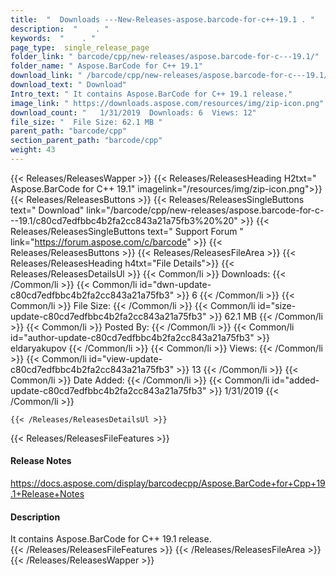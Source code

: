```yaml
---
title:  "  Downloads ---New-Releases-aspose.barcode-for-c++-19.1 . " 
description:  "    . " 
keywords:  "    . " 
page_type:  single_release_page
folder_link: " barcode/cpp/new-releases/aspose.barcode-for-c---19.1/"
folder_name: " Aspose.BarCode for C++ 19.1"
download_link: " /barcode/cpp/new-releases/aspose.barcode-for-c---19.1/c80cd7edfbbc4b2fa2cc843a21a75fb3"
download_text: " Download"
Intro_text: " It contains Aspose.BarCode for C++ 19.1 release."
image_link: " https://downloads.aspose.com/resources/img/zip-icon.png"
download_count: "   1/31/2019  Downloads: 6  Views: 12"
file_size: "  File Size: 62.1 MB "
parent_path: "barcode/cpp"
section_parent_path: "barcode/cpp"
weight: 43 
---
```


{{< Releases/ReleasesWapper >}}
  {{< Releases/ReleasesHeading H2txt=" Aspose.BarCode for C++ 19.1" imagelink="/resources/img/zip-icon.png">}}
  {{< Releases/ReleasesButtons >}}
    {{< Releases/ReleasesSingleButtons text=" Download" link="/barcode/cpp/new-releases/aspose.barcode-for-c---19.1/c80cd7edfbbc4b2fa2cc843a21a75fb3%20%20" >}}
    {{< Releases/ReleasesSingleButtons text=" Support Forum " link="https://forum.aspose.com/c/barcode" >}}
  {{< Releases/ReleasesButtons >}}
  {{< Releases/ReleasesFileArea >}}
    {{< Releases/ReleasesHeading h4txt="File Details">}}
    {{< Releases/ReleasesDetailsUl >}}
            {{< Common/li  >}} Downloads: {{< /Common/li >}} 
      {{< Common/li id="dwn-update-c80cd7edfbbc4b2fa2cc843a21a75fb3" >}} 6 {{< /Common/li >}} 
      {{< Common/li  >}} File Size: {{< /Common/li >}} 
      {{< Common/li id="size-update-c80cd7edfbbc4b2fa2cc843a21a75fb3" >}} 62.1 MB {{< /Common/li >}} 
      {{< Common/li  >}} Posted By: {{< /Common/li >}} 
      {{< Common/li id="author-update-c80cd7edfbbc4b2fa2cc843a21a75fb3" >}} eldaryakupov {{< /Common/li >}} 
      {{< Common/li  >}} Views: {{< /Common/li >}} 
      {{< Common/li id="view-update-c80cd7edfbbc4b2fa2cc843a21a75fb3" >}} 13 {{< /Common/li >}} 
      {{< Common/li  >}} Date Added: {{< /Common/li >}} 
      {{< Common/li id="added-update-c80cd7edfbbc4b2fa2cc843a21a75fb3" >}} 1/31/2019 {{< /Common/li >}} 

    {{< /Releases/ReleasesDetailsUl >}}

  {{< Releases/ReleasesFileFeatures >}}
      <h4>Release Notes</h4><div><a href="https://docs.aspose.com/display/barcodecpp/Aspose.BarCode+for+Cpp+19.1+Release+Notes">https://docs.aspose.com/display/barcodecpp/Aspose.BarCode+for+Cpp+19.1+Release+Notes</a></div><h4>Description</h4><div class="HTMLDescription">It contains Aspose.BarCode for C++ 19.1 release.</div>
  {{< /Releases/ReleasesFileFeatures >}}
 {{< /Releases/ReleasesFileArea >}}
{{< /Releases/ReleasesWapper >}}


